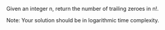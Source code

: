 Given an integer n, return the number of trailing zeroes in n!.

Note: Your solution should be in logarithmic time complexity.
